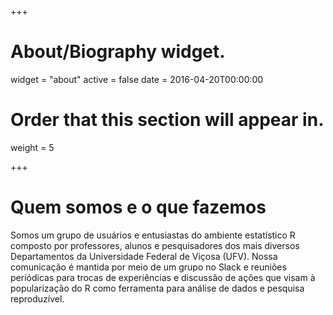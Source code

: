 +++
# About/Biography widget.
widget = "about"
active = false
date = 2016-04-20T00:00:00

# Order that this section will appear in.
weight = 5
 
 
+++

# Quem somos e o que fazemos

Somos um grupo de usuários e entusiastas do ambiente estatístico R composto por professores, alunos e pesquisadores dos mais diversos Departamentos da Universidade Federal de Viçosa (UFV). Nossa comunicação é mantida por meio de um grupo no Slack e reuniões periódicas para trocas de experiências e discussão de ações que visam à popularização do R como ferramenta para análise de dados e pesquisa reproduzível.

